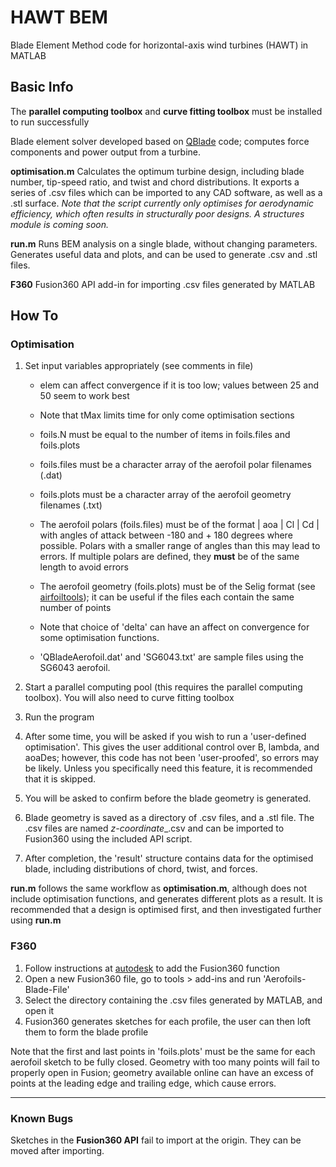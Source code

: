 
# HAWT BEM

Blade Element Method code for horizontal-axis wind turbines (HAWT) in MATLAB

## Basic Info

The **parallel computing toolbox** and **curve fitting toolbox** must be installed to run successfully

Blade element solver developed based on [QBlade](http://www.q-blade.de) code; computes force components and power output from a turbine.

**optimisation.m** Calculates the optimum turbine design, including blade number, tip-speed ratio, and twist and chord distributions. It exports a series of .csv files which can be imported to any CAD software, as well as a .stl surface.
*Note that the script currently only optimises for aerodynamic efficiency, which often results in structurally poor designs. A structures module is coming soon.*

**run.m** Runs BEM analysis on a single blade, without changing parameters. Generates useful data and plots, and can be used to generate .csv and .stl files.

**F360** Fusion360 API add-in for importing .csv files generated by MATLAB

## How To

### Optimisation

1. Set input variables appropriately (see comments in file)

    - elem can affect convergence if it is too low; values between 25 and 50 seem to work best
    - Note that tMax limits time for only come optimisation sections
    - foils.N must be equal to the number of items in foils.files and foils.plots
    - foils.files must be a character array of the aerofoil polar filenames (.dat)
    - foils.plots must be a character array of the aerofoil geometry filenames (.txt)
    
    - The aerofoil polars (foils.files) must be of the format  | aoa | Cl | Cd |  with angles of attack between -180 and + 180 degrees where possible. Polars with a smaller range of angles than this may lead to errors. If multiple polars are defined, they **must** be of the same length to avoid errors
    - The aerofoil geometry (foils.plots) must be of the Selig format (see [airfoiltools](http://www.airfoiltools.com)); it can be useful if the files each contain the same number of points
    - Note that choice of 'delta' can have an affect on convergence for some optimisation functions.
    - 'QBladeAerofoil.dat' and 'SG6043.txt' are sample files using the SG6043 aerofoil.
 
2. Start a parallel computing pool (this requires the parallel computing toolbox). You will also need to curve fitting toolbox

3. Run the program

4. After some time, you will be asked if you wish to run a 'user-defined optimisation'. This gives the user additional control over B, lambda, and aoaDes; however, this code has not been 'user-proofed', so errors may be likely. Unless you specifically need this feature, it is recommended that it is skipped.

5. You will be asked to confirm before the blade geometry is generated.

6. Blade geometry is saved as a directory of .csv files, and a .stl file. The .csv files are named *z-coordinate*_.csv and can be imported to Fusion360 using the included API script.

7. After completion, the 'result' structure contains data for the optimised blade, including distributions of chord, twist, and forces.

**run.m** follows the same workflow as **optimisation.m**, although does not include optimisation functions, and generates different plots as a result. It is recommended that a design is optimised first, and then investigated further using **run.m**

### F360

1. Follow instructions at [autodesk](https://knowledge.autodesk.com/support/fusion-360/troubleshooting/caas/sfdcarticles/sfdcarticles/How-to-install-an-ADD-IN-and-Script-in-Fusion-360.html) to add the Fusion360 function
2. Open a new Fusion360 file, go to tools > add-ins and run 'Aerofoils-Blade-File'
3. Select the directory containing the .csv files generated by MATLAB, and open it
4. Fusion360 generates sketches for each profile, the user can then loft them to form the blade profile

Note that the first and last points in 'foils.plots' must be the same for each aerofoil sketch to be fully closed. Geometry with too many points will fail to properly open in Fusion; geometry available online can have an excess of points at the leading edge and trailing edge, which cause errors.

***

### Known Bugs

Sketches in the **Fusion360 API** fail to import at the origin. They can be moved after importing.

